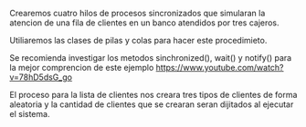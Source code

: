 
Crearemos cuatro hilos de procesos sincronizados que simularan la atencion de una fila de clientes en un banco atendidos por tres
cajeros.

Utiliaremos las clases de pilas y colas para hacer este procedimieto.

Se recomienda investigar los metodos sinchronized(), wait() y notify() para la mejor comprencion de este ejemplo
https://www.youtube.com/watch?v=78hD5dsG_go 

El proceso para la lista de clientes nos creara tres tipos de clientes de forma aleatoria y la cantidad de clientes que se
crearan seran dijitados al ejecutar el sistema.
